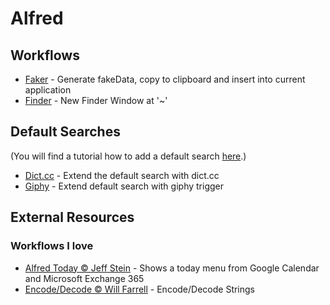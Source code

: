 
# Alfred

## Workflows

* [Faker](https://github.com/manuelpiesold/alfred/blob/master/workflows/Faker.alfredworkflow?raw=true) - Generate fakeData, copy to clipboard and insert into current application
* [Finder](https://github.com/manuelpiesold/alfred/blob/master/workflows/Finder.alfredworkflow?raw=true) - New Finder Window at '~'

## Default Searches

(You will find a tutorial how to add a default search [here](https://www.alfredapp.com/blog/tips-and-tricks/tutorial-setting-up-your-own-fallback-searches/).)

* [Dict.cc](https://github.com/manuelpiesold/alfred/blob/master/workflows/Dict.cc.alfredworkflow?raw=true) - Extend the default search with dict.cc
* [Giphy](https://github.com/manuelpiesold/alfred/blob/master/workflows/Giphy.alfredworkflow?raw=true) - Extend default search with giphy trigger

## External Resources

### Workflows I love

* [Alfred Today © Jeff Stein](https://github.com/manuelpiesold/alfred/blob/master/workflows/AlfredToday.alfredworkflow?raw=true) - Shows a today menu from Google Calendar and Microsoft Exchange 365
* [Encode/Decode © Will Farrell](https://github.com/manuelpiesold/alfred/blob/master/workflows/EncodeDecode.alfredworkflow?raw=true) - Encode/Decode Strings


